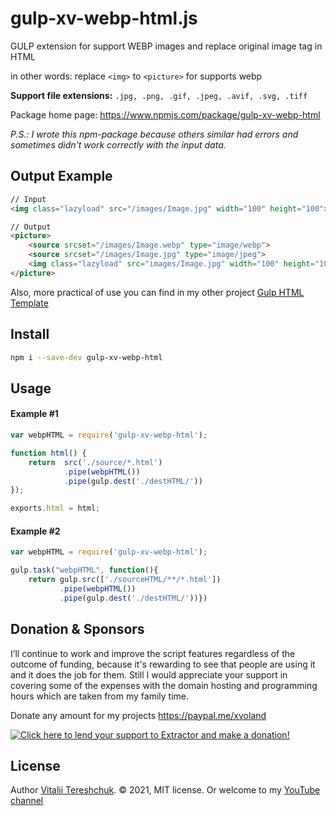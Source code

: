 # gulp-xv-webp-html.js
GULP extension for support WEBP images and replace original image tag in HTML

in other words: replace `<img>` to `<picture>` for supports webp

**Support file extensions:**  `.jpg, .png, .gif, .jpeg, .avif, .svg, .tiff`

Package home page: https://www.npmjs.com/package/gulp-xv-webp-html

*P.S.: I wrote this npm-package because others similar had errors and sometimes didn't work correctly with the input data.*

## Output Example

```html
// Input
<img class="lazyload" src="/images/Image.jpg" width="100" height="100">
```

```html
// Output
<picture>
    <source srcset="/images/Image.webp" type="image/webp">
    <source srcset="/images/Image.jpg" type="image/jpeg">
    <img class="lazyload" src="images/Image.jpg" width="100" height="100">
</picture>
```

Also, more practical of use you can find in my other project [Gulp HTML Template](https://github.com/xvoland/Gulp-HTML-Template.git)


## Install

```bash
npm i --save-dev gulp-xv-webp-html
```


## Usage
#### Example #1
```javascript
var webpHTML = require('gulp-xv-webp-html');

function html() {
    return  src('./source/*.html')
            .pipe(webpHTML())
            .pipe(gulp.dest('./destHTML/'))
});

exports.html = html;
```


#### Example #2
```javascript
var webpHTML = require('gulp-xv-webp-html');

gulp.task("webpHTML", function(){
    return gulp.src(['./sourceHTML/**/*.html'])
           .pipe(webpHTML())
           .pipe(gulp.dest('./destHTML/'))})
```




## Donation & Sponsors

I’ll continue to work and improve the script features regardless of the outcome of funding, because it's rewarding to see that people are using it and it does the job for them. Still I would appreciate your support in covering some of the expenses with the domain hosting and programming hours which are taken from my family time.

Donate any amount for my projects <a href='https://paypal.me/xvoland'>https://paypal.me/xvoland</a>


<a href='https://www.paypal.com/cgi-bin/webscr?cmd=_s-xclick&hosted_button_id=9D4YBRWH8QURU'><img alt='Click here to lend your support to Extractor and make a donation!' src='https://www.paypalobjects.com/en_US/GB/i/btn/btn_donateCC_LG.gif' border='0' /></a>




## License

Author [Vitalii Tereshchuk](https://dotoca.net). &copy; 2021, MIT license.
Or welcome to my <a href='https://www.youtube.com/user/xVoLAnD'>YouTube channel</a>
